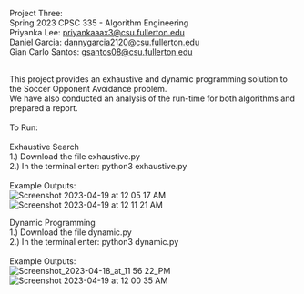 Project Three: <br>
Spring 2023 CPSC 335 - Algorithm Engineering <br>
Priyanka Lee: priyankaaax3@csu.fullerton.edu <br>
Daniel Garcia: dannygarcia2120@csu.fullerton.edu <br>
Gian Carlo Santos: gsantos08@csu.fullerton.edu <br>
<br>

This project provides an exhaustive and dynamic programming solution to the Soccer Opponent Avoidance problem. <br>
We have also conducted an analysis of the run-time for both algorithms and prepared a report. <br> 
<br>
To Run: <br>
<br>
Exhaustive Search <br>
1.) Download the file exhaustive.py <br>
2.) In the terminal enter: python3 exhaustive.py <br>
<br>
Example Outputs: <br>
![Screenshot 2023-04-19 at 12 05 17 AM](https://user-images.githubusercontent.com/78058333/232994192-348f2f07-be12-4559-be23-cf82180332ad.jpg)
![Screenshot 2023-04-19 at 12 11 21 AM](https://user-images.githubusercontent.com/78058333/232995683-e50ea296-bef6-402a-a3c9-9e848025acb1.jpg)

Dynamic Programming <br>
1.) Download the file dynamic.py <br>
2.) In the terminal enter: python3 dynamic.py <br>
<br>
Example Outputs: <br>
![Screenshot_2023-04-18_at_11 56 22_PM](https://user-images.githubusercontent.com/78058333/232992572-5e756ce3-abb7-4acd-8e48-8b27ee620932.jpg)
![Screenshot 2023-04-19 at 12 00 35 AM](https://user-images.githubusercontent.com/78058333/232992823-a072ca5c-3865-4913-b2b4-0f33afdc48e4.jpg)
